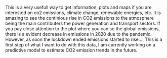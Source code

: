 This is a very usefull way to get information, plots and maps if you are interested on co2 emissions, climate change, renewable energies, etc. 
It is amazing to see the continious rise in CO2 emissions to the atmosphere being the main contributers the power generation and transport sectors. 
If you pay close attention to the plot where you can se the global emissions, there is a evident decrease in emissions in 2020 due to the pandemic. However, as soon the lockdown ended emissions started to rise....
This is a first step of what I want to do with this data, I am currently working on a predictive model to estimate CO2 emission trends in the future.
